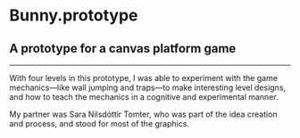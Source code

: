 # Bunny.prototype
## A prototype for a canvas platform game
------------------
With four levels in this prototype, I was able to experiment with the game mechanics—like wall jumping and traps—to make interesting level designs, and how to teach the mechanics in a cognitive and experimental manner.

My partner was Sara Nilsdóttir Tomter, who was part of the idea creation and process, and stood for most of the graphics.